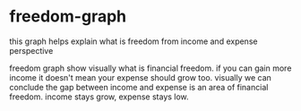 # freedom-graph
this graph helps explain what is freedom from income and expense perspective

freedom graph show visually what is financial freedom. 
if you can gain more income it doesn't mean your expense should grow too. 
visually we can conclude the gap between income and expense is an area of financial freedom. 
income stays grow, expense stays low.
